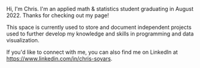 Hi, I'm Chris. I'm an applied math & statistics student graduating in August 2022. Thanks for checking out my page!

This space is currently used to store and document independent projects used to further develop my knowledge and skills in programming and data visualization.

If you'd like to connect with me, you can also find me on LinkedIn at https://www.linkedin.com/in/chris-soyars.

<!---
csoyars/csoyars is a ✨ special ✨ repository because its `README.md` (this file) appears on your GitHub profile.
You can click the Preview link to take a look at your changes.
--->
